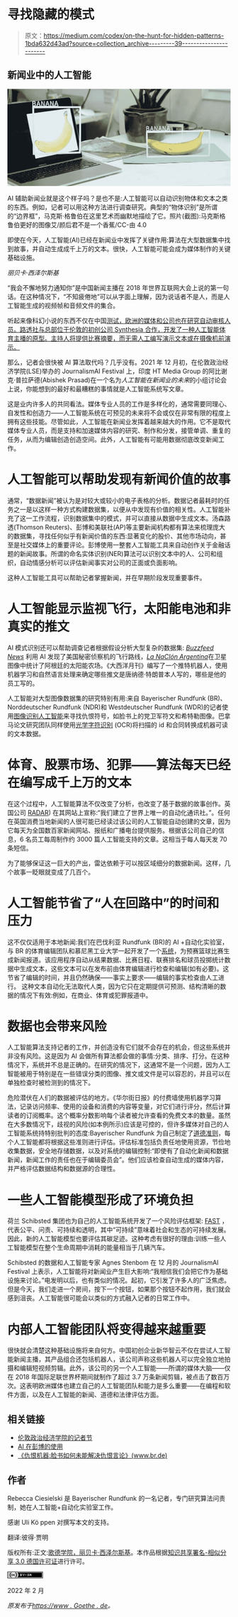 # 寻找隐藏的模式

> 原文：<https://medium.com/codex/on-the-hunt-for-hidden-patterns-1bda632d43ad?source=collection_archive---------39----------------------->

## 新闻业中的人工智能

![](img/c554831050040ed0f86adedc70dcc203.png)

AI 辅助新闻业就是这个样子吗？是也不是:人工智能可以自动识别物体和文本之类的东西。例如，记者可以用这种方法进行调查研究。典型的“物体识别”是所谓的“边界框”，马克斯·格鲁伯在这里艺术而幽默地描绘了它。照片(截图):马克斯格鲁伯更好的图像艾/颜后君不是一个香蕉/CC-由 4.0

即使在今天，人工智能(AI)已经在新闻业中发挥了关键作用:算法在大型数据集中找到故事，并自动生成成千上万的文本。很快，人工智能可能会成为媒体制作的关键基础设施。

*丽贝卡·西泽尔斯基*

“我会不懈地努力通知你”是中国新闻主播在 2018 年世界互联网大会上说的第一句话。在这种情况下，“不知疲倦地”可以从字面上理解，因为说话者不是人，而是人工智能生成的视频帧和音频文件的集合。

听起来像科幻小说的东西不仅在中国[测试，欧洲的媒体和公司也在研究自动审核人员。路透社与总部位于伦敦的初创公司 Synthesia 合作，开发了一种人工智能体育主播的原型。主持人将提供比赛摘要，而无需人工编写演示文本或在摄像机前演示。](https://www.bbc.com/news/av-embeds/46136504/vpid/p06r4jfy)

那么，记者会很快被 AI 算法取代吗？几乎没有。2021 年 12 月初，在伦敦政治经济学院(LSE)举办的 JournalismAI Festival 上，印度 HT Media Group 的阿比谢克·普拉萨德(Abishek Prasad)在一个名为*人工智能在新闻业的未来*的小组讨论会上说，你能想到的最好和最糟糕的事情就是人工智能系统写文章。

这是业内许多人的共同看法。媒体专业人员的工作是多样化的，通常需要同理心、自发性和创造力——人工智能系统在可预见的未来将不会或仅在非常有限的程度上拥有这些技能。尽管如此，人工智能在新闻业发挥着越来越大的作用。它不是取代媒体专业人员，而是支持和加速媒体内容的研究、制作和分发，接管单调、重复的任务，从而为编辑创造创造空间。此外，人工智能有可能用数据彻底改变新闻工作。

# 人工智能可以帮助发现有新闻价值的故事

通常，“数据新闻”被认为是对较大或较小的电子表格的分析。数据记者最耗时的任务之一是以这样一种方式构建数据集，以便从中发现有价值的相关性。人工智能补充了这一工作流程，识别数据集中的模式，并可以直接从数据中生成文本。汤森路透(Thomson Reuters)、彭博和美联社(AP)等主要新闻机构都有算法来梳理庞大的数据集，寻找任何似乎有新闻价值的东西:显著变化的股价、其他市场动向，甚至是社交媒体上的重要评论。彭博使用一整套人工智能工具来自动创作关于金融话题的新闻故事。所谓的命名实体识别(NER)算法可以识别文本中的人、公司和组织，自动情感分析可以评估新闻事实对公司的正面或负面影响。

这种人工智能工具可以帮助记者掌握新闻，并在早期阶段发现重要事件。

# 人工智能显示监视飞行，太阳能电池和非真实的推文

AI 模式识别还可以帮助调查记者根据假设分析大型复杂的数据集: [*Buzzfeed News*](https://www.buzzfeednews.com/article/peteraldhous/hidden-spy-planes) 利用 AI 发现了美国秘密侦察机的飞行路线，[*La NaCIón Argentina*](https://www.lanacion.com.ar/tecnologia/inteligencia-artificial-mapear-parques-solares-argentina-nid2370879/)在卫星图像中统计了阿根廷的太阳能农场。《大西洋月刊》编写了一个推特机器人，使用机器学习和自然语言处理来确定哪些推文是唐纳德·特朗普本人写的，哪些是他的员工写的。

人工智能对大型图像数据集的研究特别有用:来自 Bayerischer Rundfunk (BR)、Norddeutscher Rundfunk (NDR)和 Westdeutscher Rundfunk (WDR)的记者使用[图像识别人工智能](https://interaktiv.br.de/hassmaschine/english.html)来寻找仇恨符号，如脸书上的党卫军符文和希特勒图像。巴拿马论文研究团队同样使用[光学字符识别](https://panamapapers.sueddeutsche.de/articles/56febff0a1bb8d3c3495adf4/) (OCR)将扫描的 id 和合同转换成机器可读的文本数据。

# 体育、股票市场、犯罪——算法每天已经在编写成千上万的文本

在这个过程中，人工智能算法不仅改变了分析，也改变了基于数据的故事创作。英国公司 [RADAR](https://pa.media/radar/)) 在其网站上宣称:“我们建立了世界上唯一的自动化通讯社。”。任何在英国消费当地新闻的人很可能已经读过该公司的人工智能自动创建的文章，因为它每天为全国数百家新闻网站、报纸和广播电台提供服务。根据该公司自己的信息，6 名员工每周制作约 3000 篇人工智能支持的文章。这相当于每人每天发 70 条短信。

为了能够保证这一巨大的产出，雷达依赖于可以按区域细分的数据新闻。这样，几个故事一眨眼就变成了几百个。

# 人工智能节省了“人在回路中”的时间和压力

这不仅仅适用于本地新闻:我们在巴伐利亚 Rundfunk (BR)的 AI +自动化实验室，与 BR 的体育编辑团队和慕尼黑工业大学一起开发了一个[系统](https://www.br.de/nachrichten/sport/wie-textautomatisierung-br-sport-unterstuetzt,SIl2t2b)，为预赛篮球比赛生成新闻报道。该应用程序自动从结果数据、比赛日程、联赛排名和球员投掷统计数据中生成文本，这些文本可以在发布前由体育编辑进行检查和编辑(如有必要)。这节省了编辑的时间，并且仍然确保——事实上要求——编辑的事实检查由人工进行。
这种文本自动化无法取代人类，因为它只在定期提供可预测、结构清晰的数据的情况下有效:例如，在商业、体育或犯罪报道中。

# 数据也会带来风险

人工智能算法支持记者的工作，并创造没有它们就不会存在的机会，但这些系统并非没有风险。这是因为 AI 会做所有算法都会做的事情:分类、排序、打分。在这种情况下，系统并不总是正确的。在研究的情况下，这通常不是一个问题，因为人工智能被用于特别是在一些错误分类的图像、推文或文件是可以容忍的，并且可以在单独检查时被检测到的情况下。

危险潜伏在人们的数据被评估的地方。《华尔街日报》的付费墙使用机器学习算法，记录访问频率、使用的设备和消费的内容等变量，对它们进行评分，然后计算读者的订阅概率。这个概率分数影响每个读者被允许查看的免费文本的数量。虽然在大多数情况下，歧视的风险(如本例所示)应该是可控的，但许多媒体对自己的人工智能系统持特别批判的态度:Bayerischer Rundfunk 为自己制定了[道德准则](https://www.br.de/extra/ai-automation-lab/ki-ethik-100.html)，每个人工智能都将根据这些准则进行评估。评估标准包括负责任地使用资源，节俭地收集数据，安全地存储数据，以及对系统的编辑控制:“即使有了自动化新闻和数据新闻，新闻工作的责任也在于编辑委员会”。他们应该检查自动生成的媒体内容，并严格评估数据结构和数据源的合理性。

# 一些人工智能模型形成了环境负担

荷兰 Schibsted 集团也为自己的人工智能系统开发了一个风险评估框架: [FAST](https://schibsted.com/news/introducing-the-schibsted-fast-framework/) ，代表公平、问责、可持续和透明，其中“可持续”意味着社会和生态的可持续发展。因此，新的人工智能模型也要评估其碳足迹。这种考虑有很好的理由:训练一些人工智能模型在整个生命周期中消耗的能量相当于几辆汽车。

Schibsted 的数据和人工智能专家 Agnes Stenbom 在 12 月的 JournalismAI Festival 上表示，人工智能将对新闻业产生巨大影响:“我相信我们会把它作为基础设施来讨论。”电发明以后，也有类似的情况。起初，它引发了许多人的广泛焦虑。但是今天，我们走进一个房间，按下一个按钮，如果那个按钮不起作用，我们就会感到沮丧。人工智能很可能会以类似的方式融入记者的日常工作中。

# 内部人工智能团队将变得越来越重要

很快就会清楚这种基础设施将来自何方。中国初创企业新华智云不仅在尝试人工智能新闻主播，其产品组合还包括机器人，该公司声称这些机器人可以完全独立地拍摄和编辑短视频剪辑。此外，该公司的另一个人工智能——所谓的媒体大脑——仅在 2018 年国际足联世界杯期间就制作了超过 3.7 万条新闻剪辑，被点击了数百万次。这表明欧洲媒体也建立自己的人工智能团队和能力是多么重要——在编程和软件方面，以及在人工智能的新闻、道德和法律评估方面。

## **相关链接**

*   [伦敦政治经济学院的记者节](https://www.journalismaifestival.com/)
*   [AI 在彭博的使用](https://www.techatbloomberg.com/ai/)
*   [《仇恨机器:脸书如何未能解决仇恨言论》(www.br.de)](https://interaktiv.br.de/hassmaschine/english.html)

## 作者

Rebecca Ciesielski 是 Bayerischer Rundfunk 的一名记者，专门研究算法问责制，她在人工智能+自动化实验室工作。

感谢 Uli Kö ppen 对撰写本文的支持。

翻译:彼得·贾明

版权所有:正文:[歌德学院，丽贝卡·西泽尔斯基](https://www.goethe.de/de/index.html?wt_ca=22cc)。本作品根据[知识共享署名-相似分享 3.0 德国许可证](https://creativecommons.org/licenses/by-sa/3.0/de/deed.en)进行许可。

![](img/2c7c2ed37d9e483a1ef80ca0bed2efab.png)

2022 年 2 月

*原发布于*[*https://www . Goethe . de*](https://www.goethe.de/prj/one/en/aco/art/22739137.html)*。*